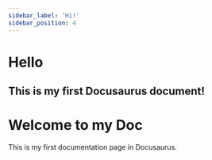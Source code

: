 ```yaml
---
sidebar_label: 'Hi!'
sidebar_position: 4
---
```


# Hello

This is my **first Docusaurus document**!
---

# Welcome to my Doc

This is my first documentation page in Docusaurus.
